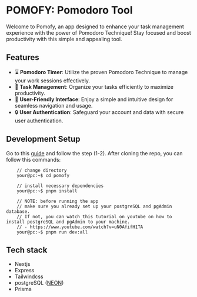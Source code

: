 # POMOFY: Pomodoro Tool

Welcome to Pomofy, an app designed to enhance your task management experience with the power of Pomodoro Technique! Stay focused and boost productivity with this simple and appealing tool.

## Features

-   ⌛ **Pomodoro Timer**: Utilize the proven Pomodoro Technique to manage your work sessions effectively.
-   🧾 **Task Management**: Organize your tasks efficiently to maximize productivity.
-   📱 **User-Friendly Interface**: Enjoy a simple and intuitive design for seamless navigation and usage.
-   🔒 **User Authentication**: Safeguard your account and data with secure user authentication.

## Development Setup

Go to this [guide](https://github.com/tan911/pomofy/wiki) and follow the step (1-2).
After cloning the repo, you can follow this commands:

```console
	// change directory
	your@pc:~$ cd pomofy

	// install necessary dependencies
	your@pc:~$ pnpm install

	// NOTE: before running the app
	// make sure you already set up your postgreSQL and pgAdmin database.
	// If not, you can watch this tutorial on youtube on how to install postgreSQL and pgAdmin to your machine.
	// - https://www.youtube.com/watch?v=uN0AfifH1TA
	your@pc:~$ pnpm run dev:all
```

## Tech stack

-   Nextjs
-   Express
-   Tailwindcss
-   postgreSQL ([NEON](https://neon.tech/))
-   Prisma
